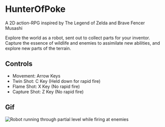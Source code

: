 # HunterOfPoke
A 2D action-RPG inspired by The Legend of Zelda and Brave Fencer Musashi

Explore the world as a robot, sent out to collect parts for your inventor. Capture the essence of wildlife and enemies to assimilate new abilities, and explore new parts of the terrain. 

## Controls
* Movement: Arrow Keys
* Twin Shot: C Key (Held down for rapid fire)
* Flame Shot: X Key (No rapid fire)
* Capture Shot: Z Key (No rapid fire)

## Gif
![Robot running through partial level while firing at enemies](/Hunter%202017-11-01%2021-17.gif?raw=true "Hunter of Poke Screencap")
